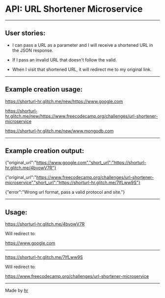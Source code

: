 API: URL Shortener Microservice
================================

--------------------------
User stories:
--------------------------

- I can pass a URL as a parameter and I will receive a shortened URL in the JSON response.

- If I pass an invalid URL that doesn't follow the valid.

- When I visit that shortened URL, it will redirect me to my original link.


--------------------------
Example creation usage:
--------------------------

https://shorturl-hr.glitch.me/new/https://www.google.com

https://shorturl-hr.glitch.me/new/https://www.freecodecamp.org/challenges/url-shortener-microservice

https://shorturl-hr.glitch.me/new/www.mongodb.com

--------------------------
Example creation output:
--------------------------

{"original_url":"https://www.google.com","short_url":"https://shorturl-hr.glitch.me/4bvowV7R"}

{"original_url":"https://www.freecodecamp.org/challenges/url-shortener-microservice","short_url":"https://shorturl-hr.glitch.me/7IfLww9S"}

{"error":"Wrong url format, pass a valid protocol and site."}

--------------------------
Usage:
--------------------------

https://shorturl-hr.glitch.me/4bvowV7R

Will redirect to:

https://www.google.com

--------------------------

https://shorturl-hr.glitch.me/7IfLww9S

Will redirect to:

https://www.freecodecamp.org/challenges/url-shortener-microservice


--------------------------
Made by [hr](https://github.com/hrego/)